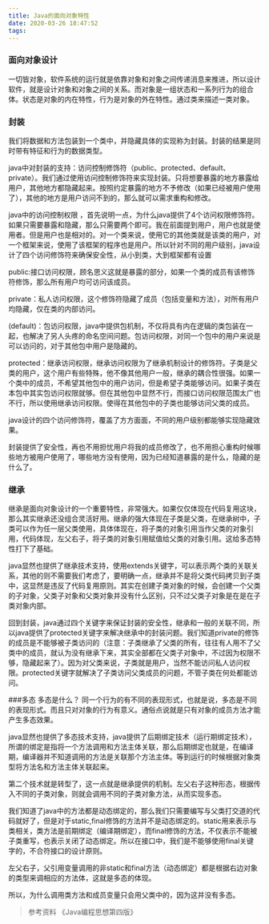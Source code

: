 ```yaml
---
title: Java的面向对象特性
date: 2020-03-26 18:47:52
tags:
---
```

### 面向对象设计
一切皆对象，软件系统的运行就是依靠对象和对象之间传递消息来推进，所以设计软件，就是设计对象和对象之间的关系。而对象是一组状态和一系列行为的组合体。状态是对象的内在特性，行为是对象的外在特性。通过类来描述一类对象。

### 封装
我们将数据和方法包装到一个类中，并隐藏具体的实现称为封装。封装的结果是同时带有特征和行为的数据类型。

java中对封装的支持：访问控制修饰符（public、protected、default、private）。我们通过使用访问控制修饰符来实现封装。只将想要暴露的地方暴露给用户，其他地方都隐藏起来。按照约定暴露的地方不予修改（如果已经被用户使用了），其他的地方是用户访问不到的，那么就可以需求重构和修改。

java中的访问控制权限 ，首先说明一点，为什么java提供了4个访问权限修饰符。如果只需要暴露和隐藏，那么只需要两个即可。我在前面提到用户，用户也就是使用者。但是用户也是相对的。对一个类来说，使用它的其他类就是该类的用户，对一个框架来说，使用了该框架的程序也是用户。所以针对不同的用户级别，java设计了四个访问修饰符来确保安全性，从小到类，大到框架都有设置

public:接口访问权限，顾名思义这就是暴露的部分，如果一个类的成员有该修饰符修饰，那么所有用户均可访问该成员。

private：私人访问权限，这个修饰符隐藏了成员（包括变量和方法），对所有用户均隐藏，仅在类的内部访问。

(default)：包访问权限，java中提供包机制，不仅将具有内在逻辑的类包装在一起，也解决了另人头疼的命名空间问题。包访问权限，对同一个包中的用户来说是可以访问的，对于其他包中用户是隐藏的。

protected：继承访问权限，继承访问权限为了继承机制设计的修饰符。子类是父类的用户，这个用户有些特殊，他不像其他用户一般，继承的耦合性很强。如果一个类中的成员，不希望其他包中的用户访问，但是希望子类能够访问。如果子类在本包中其实包访问权限就够。但在其他包中显然不行，而接口访问权限范围太广也不行，所以使用继承访问权限。使得在其他包中的子类也能够访问父类的成员。

java设计的四个访问修饰符，覆盖了方方面面，不同的用户级别都能够实现隐藏效果。

封装提供了安全性，再也不用担忧用户将我的成员修改了，也不用担心重构时候哪些地方被用户使用了，哪些地方没有使用，因为已经知道暴露的是什么，隐藏的是什么了。

### 继承
继承是面向对象设计的一个重要特性，非常强大。如果仅仅体现在代码复用这块，那么其实继承还没组合灵活好用。继承的强大体现在子类是父类，在继承树中，子类可以作为任一层父类使用，具体体现在，将子类的对象引用当作父类的对象引用，代码体现，左父右子，将子类的对象引用赋值给父类的对象引用。这给多态特性打下了基础。

java显然也提供了继承技术支持，使用extends关键字，可以表示两个类的关联关系，其他的则不需要我们考虑了，要明确一点，继承并不是将父类代码拷贝到子类中，这显然是违反了代码复用原则。其实在创建子类对象的时候，会创建一个父类的子对象，父类子对象和父类对象并没有什么区别，只不过父类子对象是在是在子类对象内部。

回到封装，java通过四个关键字来保证封装的安全性，继承和一般的关联不同，所以java提供了protected关键字来解决继承中的封装问题。我们知道private的修饰的成员是不能够被子类访问的（注意：子类继承了父类的所有，往往有人用不了父类中的成员，就认为没有继承下来，其实全部都在父类子对象中，不过因为权限不够，隐藏起来了）。因为对父类来说，子类就是用户，当然不能访问私人访问权限。protected关键字就解决了子类访问父类成员的问题，不管子类在何处都能访问。

###多态
多态是什么？
同一个行为的有不同的表现形式，也就是说，多态是不同的表现形式。而且只对对象的行为有意义。通俗点说就是只有对象的成员方法才能产生多态效果。

java显然也提供了多态技术支持，java提供了后期绑定技术（运行期绑定技术），所谓的绑定是指将一个方法调用和方法主体关联，那么后期绑定也就是，在编译期，编译器并不知道调用的方法是关联那个方法主体。等到运行的时候根据对象类型将方法名和方法主体关联起来。

第二个技术就是转型了，这一点就是继承提供的机制。左父右子这种形态，根据传入不同的子类对象，则就会调用不同的子类对象方法，从而实现多态。

我们知道了java中的方法都是动态绑定的，那么我们只需要编写与父类打交道的代码就好了，但是对于static,final修饰的方法并不是动态绑定的。static用来表示与类相关，类方法是前期绑定（编译期绑定），而final修饰的方法，不仅表示不能被子类重写，也表示关闭了动态绑定。所以在接口中，我们是不能够使用final关键字的，不合符接口的设计原则。

左父右子，父引用变量调用的非static和final方法（动态绑定）都是根据右边对象的类型来调相应的方法体，这就是多态的体现。

所以，为什么调用类方法和成员变量只会用父类中的，因为这并没有多态。

>参考资料
《Java编程思想第四版》
